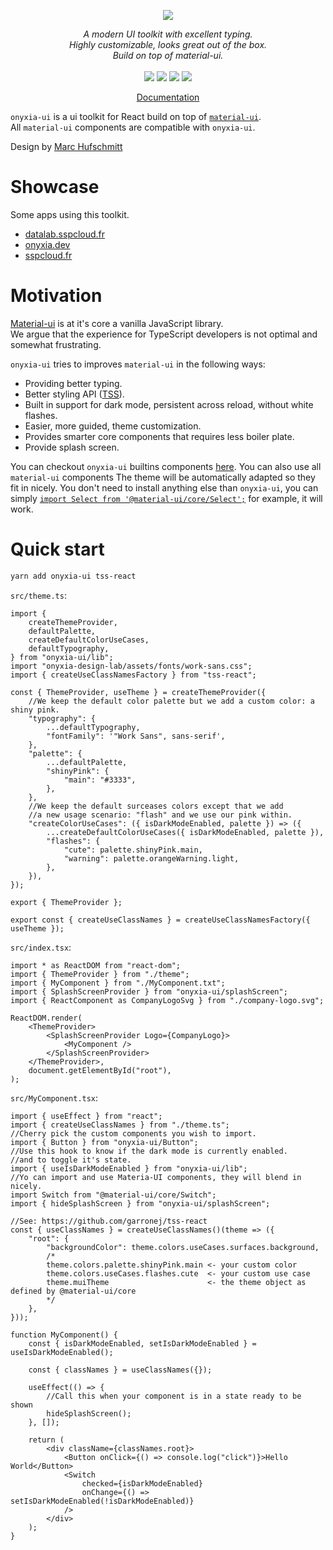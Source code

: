 <p align="center">
    <img src="https://user-images.githubusercontent.com/6702424/120405033-efe83900-c347-11eb-9a7c-7b680c26a18c.png">  
</p>
<p align="center">
    <i>A modern UI toolkit with excellent typing.</i><br>
    <i>Highly customizable, looks great out of the box.</i><br>
    <i>Build on top of material-ui.</i>
    <br>
    <br>
    <img src="https://github.com/garronej/onyxia-ui/workflows/ci/badge.svg?branch=main">
    <img src="https://img.shields.io/bundlephobia/minzip/onyxia-ui">
    <img src="https://img.shields.io/npm/dw/onyxia-ui">
    <img src="https://img.shields.io/npm/l/onyxia-ui">
</p>
<p align="center">
  <a href="https://ui.onyxia.dev">Documentation</a>
</p>

`onyxia-ui` is a ui toolkit for React build on top of [`material-ui`](https://material-ui.com).  
All `material-ui` components are compatible with `onyxia-ui`.

Design by [Marc Hufschmitt](http://marchufschmitt.fr/)

# Showcase

Some apps using this toolkit.

-   [datalab.sspcloud.fr](https://datalab.sspcloud.fr/catalog/inseefrlab-helm-charts-datascience)
-   [onyxia.dev](https://onyxia.dev)
-   [sspcloud.fr](https://sspcloud.fr)

# Motivation

[Material-ui](https://material-ui.com) is at it's core a vanilla JavaScript library.  
We argue that the experience for TypeScript developers is not optimal and somewhat frustrating.

`onyxia-ui` tries to improves `material-ui` in the following ways:

-   Providing better typing.
-   Better styling API ([TSS](https://github.com/garronej/tss-react)).
-   Built in support for dark mode, persistent across reload, without white flashes.
-   Easier, more guided, theme customization.
-   Provides smarter core components that requires less boiler plate.
-   Provide splash screen.

You can checkout `onyxia-ui` builtins components [here](https://ui.onyxia.dev).
You can also use all `material-ui` components
The theme will be automatically adapted so they fit in nicely. You don't need to install
anything else than `onyxia-ui`, you can simply [`import Select from '@material-ui/core/Select';`](https://material-ui.com/components/selects/)
for example, it will work.

# Quick start

```bash
yarn add onyxia-ui tss-react
```

`src/theme.ts`:

```tsx
import {
    createThemeProvider,
    defaultPalette,
    createDefaultColorUseCases,
    defaultTypography,
} from "onyxia-ui/lib";
import "onyxia-design-lab/assets/fonts/work-sans.css";
import { createUseClassNamesFactory } from "tss-react";

const { ThemeProvider, useTheme } = createThemeProvider({
    //We keep the default color palette but we add a custom color: a shiny pink.
    "typography": {
        ...defaultTypography,
        "fontFamily": '"Work Sans", sans-serif',
    },
    "palette": {
        ...defaultPalette,
        "shinyPink": {
            "main": "#3333",
        },
    },
    //We keep the default surceases colors except that we add
    //a new usage scenario: "flash" and we use our pink within.
    "createColorUseCases": ({ isDarkModeEnabled, palette }) => ({
        ...createDefaultColorUseCases({ isDarkModeEnabled, palette }),
        "flashes": {
            "cute": palette.shinyPink.main,
            "warning": palette.orangeWarning.light,
        },
    }),
});

export { ThemeProvider };

export const { createUseClassNames } = createUseClassNamesFactory({ useTheme });
```

`src/index.tsx`:

```tsx
import * as ReactDOM from "react-dom";
import { ThemeProvider } from "./theme";
import { MyComponent } from "./MyComponent.txt";
import { SplashScreenProvider } from "onyxia-ui/splashScreen";
import { ReactComponent as CompanyLogoSvg } from "./company-logo.svg";

ReactDOM.render(
    <ThemeProvider>
        <SplashScreenProvider Logo={CompanyLogo}>
            <MyComponent />
        </SplashScreenProvider>
    </ThemeProvider>,
    document.getElementById("root"),
);
```

`src/MyComponent.tsx`:

```tsx
import { useEffect } from "react";
import { createUseClassNames } from "./theme.ts";
//Cherry pick the custom components you wish to import.
import { Button } from "onyxia-ui/Button";
//Use this hook to know if the dark mode is currently enabled.
//and to toggle it's state.
import { useIsDarkModeEnabled } from "onyxia-ui/lib";
//Yo can import and use Materia-UI components, they will blend in nicely.
import Switch from "@material-ui/core/Switch";
import { hideSplashScreen } from "onyxia-ui/splashScreen";

//See: https://github.com/garronej/tss-react
const { useClassNames } = createUseClassNames()(theme => ({
    "root": {
        "backgroundColor": theme.colors.useCases.surfaces.background,
        /*
        theme.colors.palette.shinyPink.main <- your custom color
        theme.colors.useCases.flashes.cute  <- your custom use case
        theme.muiTheme                      <- the theme object as defined by @material-ui/core
        */
    },
}));

function MyComponent() {
    const { isDarkModeEnabled, setIsDarkModeEnabled } = useIsDarkModeEnabled();

    const { classNames } = useClassNames({});

    useEffect(() => {
        //Call this when your component is in a state ready to be shown
        hideSplashScreen();
    }, []);

    return (
        <div className={classNames.root}>
            <Button onClick={() => console.log("click")}>Hello World</Button>
            <Switch
                checked={isDarkModeEnabled}
                onChange={() => setIsDarkModeEnabled(!isDarkModeEnabled)}
            />
        </div>
    );
}
```
